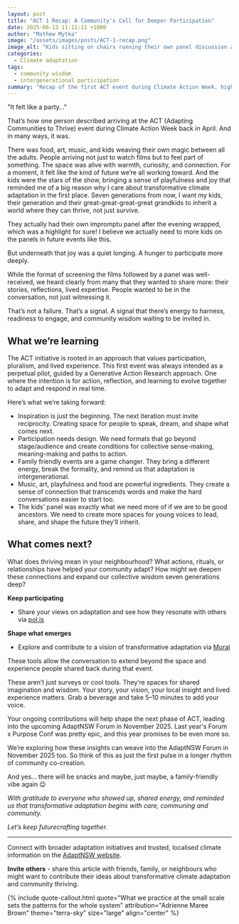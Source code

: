 ```yaml
---
layout: post
title: "ACT 1 Recap: A Community's Call for Deeper Participation"
date: 2025-06-13 11:11:11 +1000
author: "Mathew Mytka"
image: "/assets/images/posts/ACT-1-recap.png"
image_alt: "Kids sitting on chairs running their own panel discussion at the ACT 1 event"
categories:
  - Climate adaptation
tags:
  - community wisdom
  - intergenerational participation
summary: "Recap of the first ACT event during Climate Action Week, highlighting the community's desire for deeper participation and the next steps for collective adaptation efforts and emergent strategy."
---
```


"It felt like a party…"

That’s how one person described arriving at the ACT (Adapting Communities to Thrive) event during Climate Action Week back in April. And in many ways, it was.

There was food, art, music, and kids weaving their own magic between all the adults. People arriving not just to watch films but to feel part of something. The space was alive with warmth, curiosity, and connection. For a moment, it felt like the kind of future we’re all working toward. And the kids were the stars of the show, bringing a sense of playfulness and joy that reminded me of a big reason why I care about transformative climate adaptation in the first place. Seven generations from now, I want my kids, their generation and their great-great-great-great grandkids to inherit a world where they can thrive, not just survive.

They actually had their own impromptu panel after the evening wrapped, which was a highlight for sure! I believe we actually need to more kids on the panels in future events like this.

But underneath that joy was a quiet longing. A hunger to participate more deeply.

While the format of screening the films followed by a panel was well-received, we heard clearly from many that they wanted to share more: their stories, reflections, lived expertise. People wanted to be in the conversation, not just witnessing it.

That’s not a failure. That’s a signal. A signal that there’s energy to harness, readiness to engage, and community wisdom waiting to be invited in.

## What we’re learning

The ACT initiative is rooted in an approach that values participation, pluralism, and lived experience. This first event was always intended as a perpetual pilot, guided by a Generative Action Research approach. One where the intention is for action, reflection, and learning to evolve together to adapt and respond in real time.

Here’s what we’re taking forward:

- Inspiration is just the beginning. The next iteration must invite reciprocity. Creating space for people to speak, dream, and shape what comes next.
- Participation needs design. We need formats that go beyond stage/audience and create conditions for collective sense-making, meaning-making and paths to action.
- Family friendly events are a game changer. They bring a different energy, break the formality, and remind us that adaptation is intergenerational.
- Music, art, playfulness and food are powerful ingredients. They create a sense of connection that transcends words and make the hard conversations easier to start too.
- The kids’ panel was exactly what we need more of if we are to be good ancestors. We need to create more spaces for young voices to lead, share, and shape the future they’ll inherit.

## What comes next?

What does thriving mean in your neighbourhood? What actions, rituals, or relationships have helped your community adapt? How might we deepen these connections and expand our collective wisdom seven generations deep?

**Keep participating**  
- Share your views on adaptation and see how they resonate with others via <a href="https://pol.is/2iyhcxfjkr" target="_blank">pol.is</a>

**Shape what emerges**  
- Explore and contribute to a vision of transformative adaptation via <a href="https://app.mural.co/t/greaterthanexperience9110/m/greaterthanexperience9110/1740178225790/047b29a8f3ccaa94f770be062905b54e7ce2261e?sender=ubc2338b15fb7ad7803547648" target="_blank">Mural</a>

These tools allow the conversation to extend beyond the space and experience people shared back during that event.

These aren’t just surveys or cool tools. They’re spaces for shared imagination and wisdom. Your story, your vision, your local insight and lived experience matters. Grab a beverage and take 5–10 minutes to add your voice.

Your ongoing contributions will help shape the next phase of ACT, leading into the upcoming AdaptNSW Forum in November 2025. Last year's Forum x Purpose Conf was pretty epic, and this year promises to be even more so.

We’re exploring how these insights can weave into the AdaptNSW Forum in November 2025 too. So think of this as just the first pulse in a longer rhythm of community co-creation.

And yes… there will be snacks and maybe, just maybe, a family-friendly vibe again 😉

_With gratitude to everyone who showed up, shared energy, and reminded us that transformative adaptation begins with care, communing and community._

_Let’s keep futurecrafting together._

---

Connect with broader adaptation initiatives and trusted, localised climate information on the <a href="https://www.climatechange.environment.nsw.gov.au/home" target="_blank">AdaptNSW website</a>.

**Invite others** - share this article with friends, family, or neighbours who might want to contribute their ideas about transformative climate adaptation and community thriving.

{% include quote-callout.html
    quote="What we practice at the small scale sets the patterns for the whole system"
    attribution="Adrienne Maree Brown"
    theme="terra-sky"
    size="large"
    align="center"
%}